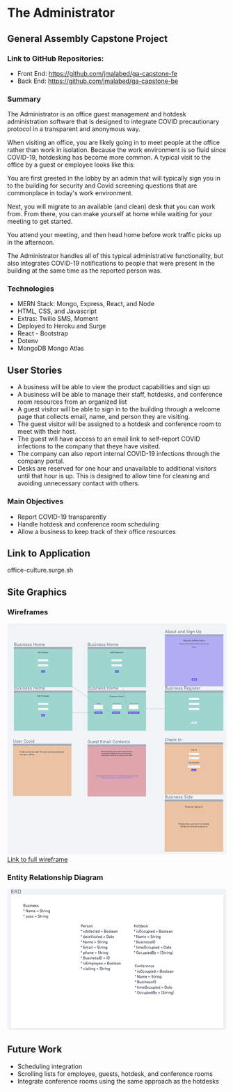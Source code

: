 # The Administrator

## General Assembly Capstone Project

### Link to GitHub Repositories:

- Front End: https://github.com/jmalabed/ga-capstone-fe
- Back End: https://github.com/jmalabed/ga-capstone-be

### Summary

The Administrator is an office guest management and hotdesk administration software that is designed to integrate COVID precautionary protocol in a transparent and anonymous way.

When visiting an office, you are likely going in to meet people at the office rather than work in isolation. Because the work environment is so fluid since COVID-19, hotdesking has become more common. A typical visit to the office by a guest or employee looks like this:

You are first greeted in the lobby by an admin that will typically sign you in to the building for security and Covid screening questions that are commonplace in today's work environment.

Next, you will migrate to an available (and clean) desk that you can work from. From there, you can make yourself at home while waiting for your meeting to get started.

You attend your meeting, and then head home before work traffic picks up in the afternoon.

The Administrator handles all of this typical administrative functionality, but also integrates COVID-19 notifications to people that were present in the building at the same time as the reported person was.

### Technologies

- MERN Stack: Mongo, Express, React, and Node
- HTML, CSS, and Javascript
- Extras: Twilio SMS, Moment
- Deployed to Heroku and Surge
- React - Bootstrap
- Dotenv
- MongoDB Mongo Atlas

## User Stories

- A business will be able to view the product capabilities and sign up
- A business will be able to manage their staff, hotdesks, and conference room resources from an organized list
- A guest visitor will be able to sign in to the building through a welcome page that collects email, name, and person they are visiting.
- The guest visitor will be assigned to a hotdesk and conference room to meet with their host.
- The guest will have access to an email link to self-report COVID infections to the company that theye have visited.
- The company can also report internal COVID-19 infections through the company portal.
- Desks are reserved for one hour and unavailable to additional visitors until that hour is up. This is designed to allow time for cleaning and avoiding unnecessary contact with others.

### Main Objectives

- Report COVID-19 transparently
- Handle hotdesk and conference room scheduling
- Allow a business to keep track of their office resources

## Link to Application

office-culture.surge.sh

## Site Graphics

### Wireframes

![Image of Wireframes](https://github.com/jmalabed/Administrator-Front-End/blob/main/img/administrator-full-wireframes.png?raw=true)
[Link to full wireframe](https://whimsical.com/covid-tracker-6fwqnmsjsuYbuo55pMUpZY)

### Entity Relationship Diagram

![Image of ERD](https://github.com/jmalabed/Administrator-Front-End/blob/main/img/administrator-ERD.png?raw=true)

## Future Work

- Scheduling integration
- Scrolling lists for employee, guests, hotdesk, and conference rooms
- Integrate conference rooms using the same approach as the hotdesks
